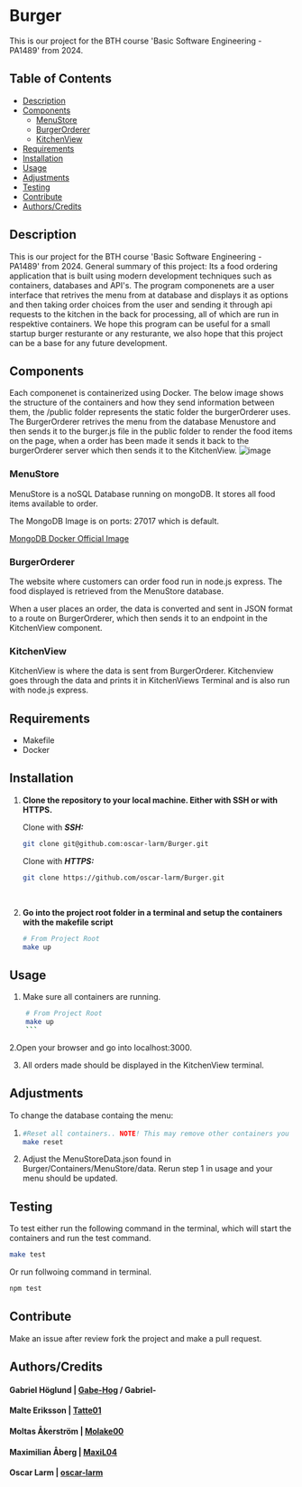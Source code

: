 # Burger

This is our project for the BTH course 'Basic Software Engineering - PA1489' from 2024.

## Table of Contents

- [Description](#description)
- [Components](#components)
    - [MenuStore](#menustore)
    - [BurgerOrderer](#burgerorderer)
    - [KitchenView](#kitchenview)
- [Requirements](#requirements)
- [Installation](#installation)
- [Usage](#usage)
- [Adjustments](#adjustments)
- [Testing](#testing)
- [Contribute](#contribute)
- [Authors/Credits](#authorscredits)

## Description
This is our project for the BTH course 'Basic Software Engineering - PA1489' from 2024.
General summary of this project: Its a food ordering application that is built using modern development techniques such as containers, databases and API's. 
The program componenets are a user interface that retrives the menu from at database and displays it as options and then taking order choices from the user and sending it through api requests to the kitchen in the back for processing, all of which are run in respektive containers. We hope this program can be useful for a small startup burger resturante or any resturante, we also hope that this project can be a base for any future development.



## Components
Each componenet is containerized using Docker. 
The below image shows the structure of the containers and how they send information between them, the /public folder represents the static folder the burgerOrderer uses. The BurgerOrderer retrives the menu from the database Menustore and then sends it to the burger.js file in the public folder to render the food items on the page, when a order has been made it sends it back to the burgerOrderer server which then sends it to the KitchenView.
![image](https://github.com/user-attachments/assets/58703202-25fc-4746-9d21-3601c2ab099a)

### MenuStore
MenuStore is a noSQL Database running on mongoDB. It stores all food items available to order.

The MongoDB Image is on ports: 27017 which is default. 

[MongoDB Docker Official Image](https://hub.docker.com/_/mongo)

### BurgerOrderer
The website where customers can order food run in node.js express. The food displayed is retrieved from the MenuStore database.

When a user places an order, the data is converted and sent in JSON format to a route on BurgerOrderer, which then sends it to an endpoint in the KitchenView component.

### KitchenView
KitchenView is where the data is sent from BurgerOrderer. Kitchenview goes through the data and prints it in KitchenViews Terminal and is also run with node.js express.

## Requirements

- Makefile
- Docker

## Installation

1. **Clone the repository to your local machine. Either with SSH or with HTTPS.**
    
    Clone with ***SSH:***
    ```bash
    git clone git@github.com:oscar-larm/Burger.git
    ```

    Clone with ***HTTPS:***
    ```bash
    git clone https://github.com/oscar-larm/Burger.git
    ```
    <br>

2. **Go into the project root folder in a terminal and setup the containers with the makefile script**
    ```bash
    # From Project Root 
    make up
    ```

## Usage
1. Make sure all containers are running.
```bash
    # From Project Root
    make up
    ```
```
2.Open your browser and go into localhost:3000.

3. All orders made should be displayed in the KitchenView terminal.

## Adjustments 
To change the database containg the menu: 
1. ```bash
   #Reset all containers.. NOTE! This may remove other containers you have in docker. 
   make reset
   
   ```
2. Adjust the MenuStoreData.json found in Burger/Containers/MenuStore/data.
   Rerun step 1 in usage and your menu should be updated. 
## Testing

To test either run the following command in the terminal, which will start the containers and run the test command.
```bash
make test
```
Or run follwoing command in terminal.
```bash
npm test
```
## Contribute

Make an issue after review fork the project and make a pull request.

## Authors/Credits

#### Gabriel Höglund | [Gabe-Hog](https://github.com/Gabe-Hog) / Gabriel-
#### Malte Eriksson | [Tatte01](https://github.com/Tatte01)
#### Moltas Åkerström | [Molake00](https://github.com/Molake00)
#### Maximilian Åberg | [MaxiL04](https://github.com/MaxiL04)
#### Oscar Larm | [oscar-larm](https://github.com/oscar-larm)
